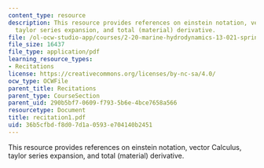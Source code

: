 ```yaml
---
content_type: resource
description: This resource provides references on einstein notation, vector Calculus,
  taylor series expansion, and total (material) derivative.
file: /ol-ocw-studio-app/courses/2-20-marine-hydrodynamics-13-021-spring-2005/36b5cfbdf8d07d1a0593e704140b2451_recitation1.pdf
file_size: 16437
file_type: application/pdf
learning_resource_types:
- Recitations
license: https://creativecommons.org/licenses/by-nc-sa/4.0/
ocw_type: OCWFile
parent_title: Recitations
parent_type: CourseSection
parent_uid: 290b5bf7-0609-f793-5b6e-4bce7658a566
resourcetype: Document
title: recitation1.pdf
uid: 36b5cfbd-f8d0-7d1a-0593-e704140b2451
---
```

This resource provides references on einstein notation, vector Calculus, taylor series expansion, and total (material) derivative.